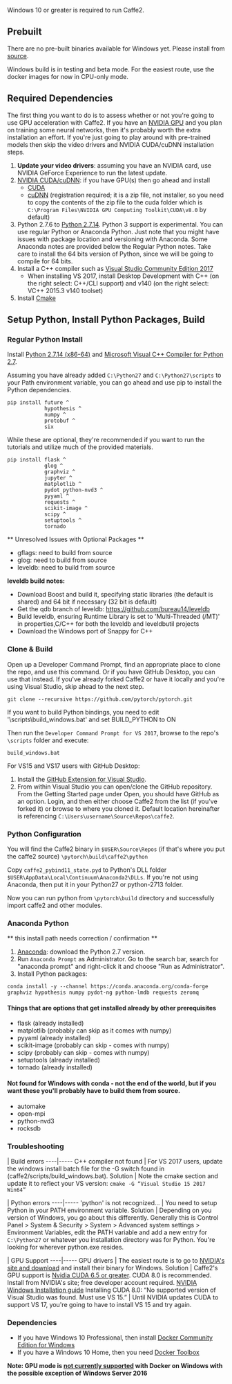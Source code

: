 <block class="windows compile prebuilt" />

Windows 10 or greater is required to run Caffe2.

<block class="windows prebuilt" />

## Prebuilt

There are no pre-built binaries available for Windows yet. Please install from [source](https://caffe2.ai/docs/getting-started.html?platform=windows&configuration=compile).

<block class="windows compile" />

Windows build is in testing and beta mode. For the easiest route, use the docker images for now in CPU-only mode.

## Required Dependencies

The first thing you want to do is to assess whether or not you're going to use GPU acceleration with Caffe2. If you have an [NVIDIA GPU](https://www.nvidia.com/en-us/deep-learning-ai/solutions/) and you plan on training some neural networks, then it's probably worth the extra installation an effort. If you're just going to play around with pre-trained models then skip the video drivers and NVIDIA CUDA/cuDNN installation steps.

1. **Update your video drivers**: assuming you have an NVIDIA card, use NVIDIA GeForce Experience to run the latest update.
2. [NVIDIA CUDA/cuDNN](https://developer.nvidia.com/cuda-downloads): if you have GPU(s) then go ahead and install
    * [CUDA](https://developer.nvidia.com/cuda-downloads)
    * [cuDNN](https://developer.nvidia.com/cudnn) (registration required; it is a zip file, not installer, so you need to copy the contents of the zip file to the cuda folder which is `C:\Program Files\NVIDIA GPU Computing Toolkit\CUDA\v8.0` by default)
3. Python 2.7.6 to [Python 2.7.14](https://www.python.org/downloads/release/python-2714/). Python 3 support is experimental. You can use regular Python or Anaconda Python. Just note that you might have issues with package location and versioning with Anaconda. Some Anaconda notes are provided below the Regular Python notes. Take care to install the 64 bits version of Python, since we will be going to compile for 64 bits.
4. Install a C++ compiler such as [Visual Studio Community Edition 2017](https://www.visualstudio.com/vs/community/)
    * When installing VS 2017, install Desktop Development with C++ (on the right select: C++/CLI support) and v140 (on the right select: VC++ 2015.3 v140 toolset)
5. Install [Cmake](http://cmake.org)

## Setup Python, Install Python Packages, Build

### Regular Python Install

Install [Python 2.7.14 (x86-64)](https://www.python.org/downloads/release/python-2714/) and [Microsoft Visual C++ Compiler for Python 2.7](http://aka.ms/vcpython27).

Assuming you have already added `C:\Python27` and `C:\Python27\scripts` to your Path environment variable, you can go ahead and use pip to install the Python dependencies.

```
pip install future ^
            hypothesis ^
            numpy ^
            protobuf ^
            six
```

While these are optional, they're recommended if you want to run the tutorials and utilize much of the provided materials.

```
pip install flask ^
            glog ^
            graphviz ^
            jupyter ^
            matplotlib ^
            pydot python-nvd3 ^
            pyyaml ^
            requests ^
            scikit-image ^
            scipy ^
            setuptools ^
            tornado
```

** Unresolved Issues with Optional Packages **

* gflags: need to build from source
* glog: need to build from source
* leveldb: need to build from source

**leveldb build notes:**

* Download Boost and build it, specifying static libraries (the default is shared) and 64 bit if necessary (32 bit is default)
* Get the qdb branch of leveldb: https://github.com/bureau14/leveldb
* Build leveldb, ensuring Runtime Library is set to 'Multi-Threaded (/MT)' in properties,C/C++ for both the leveldb and leveldbutil projects
* Download the Windows port of Snappy for C++

### Clone & Build

Open up a Developer Command Prompt, find an appropriate place to clone the repo, and use this command. Or if you have GitHub Desktop, you can use that instead. If you've already forked Caffe2 or have it locally and you're using Visual Studio, skip ahead to the next step.

```
git clone --recursive https://github.com/pytorch/pytorch.git
```

If you want to build Python bindings, you need to edit '\scripts\build_windows.bat' and set BUILD_PYTHON to ON

Then run the `Developer Command Prompt for VS 2017`, browse to the repo's `\scripts` folder and execute:

```
build_windows.bat
```

For VS15 and VS17 users with GitHub Desktop:

1. Install the [GitHub Extension for Visual Studio](https://visualstudio.github.com).
2. From within Visual Studio you can open/clone the GitHub repository. From the Getting Started page under Open, you should have GitHub as an option. Login, and then either choose Caffe2 from the list (if you've forked it) or browse to where you cloned it. Default location hereinafter is referencing `C:\Users\username\Source\Repos\caffe2`.

### Python Configuration

You will find the Caffe2 binary in `$USER\Source\Repos` (if that's where you put the caffe2 source) `\pytorch\build\caffe2\python`

Copy `caffe2_pybind11_state.pyd` to Python's DLL folder `$USER\AppData\Local\Continuum\Anaconda2\DLLs`. If you're not using Anaconda, then put it in your Python27 or python-2713 folder.

Now you can run python from `\pytorch\build` directory and successfully import caffe2 and other modules.

### Anaconda Python

** this install path needs correction / confirmation **

1. [Anaconda](https://www.continuum.io/downloads): download the Python 2.7 version.
2. Run `Anaconda Prompt` as Administrator. Go to the search bar, search for "anaconda prompt" and right-click it and choose "Run as Administrator".
3. Install Python packages:

```
conda install -y --channel https://conda.anaconda.org/conda-forge  graphviz hypothesis numpy pydot-ng python-lmdb requests zeromq
```

#### Things that are options that get installed already by other prerequisites

  * flask (already installed)
  * matplotlib (probably can skip as it comes with numpy)
  * pyyaml (already installed)
  * scikit-image (probably can skip - comes with numpy)
  * scipy (probably can skip - comes with numpy)
  * setuptools (already installed)
  * tornado (already installed)

#### Not found for Windows with conda - not the end of the world, but if you want these you'll probably have to build them from source.

  * automake
  * open-mpi
  * python-nvd3
  * rocksdb

### Troubleshooting

| Build errors
----|-----
C++ compiler not found | For VS 2017 users, update the windows install batch file for the -G switch found in (caffe2/scripts/build_windows.bat).
Solution | Note the cmake section and update it to reflect your VS version: `cmake -G “Visual Studio 15 2017 Win64”`


| Python errors
----|-----
'python' is not recognized... | You need to setup Python in your PATH environment variable.
Solution | Depending on you version of Windows, you go about this differently. Generally this is Control Panel > System & Security > System > Advanced system settings > Environment Variables, edit the PATH variable and add a new entry for `C:\Python27` or whatever you installation directory was for Python. You're looking for wherever python.exe resides.


| GPU Support
----|-----
GPU drivers | The easiest route is to go to [NVIDIA's site and download](https://developer.nvidia.com/cuda-downloads) and install their binary for Windows.
Solution | Caffe2's GPU support is [Nvidia CUDA 6.5 or greater](https://developer.nvidia.com/cuda-zone). CUDA 8.0 is recommended. Install from NVIDIA's site; free developer account required. [NVIDIA Windows Installation guide](http://docs.nvidia.com/cuda/cuda-installation-guide-microsoft-windows/index.html)
Installing CUDA 8.0: “No supported version of Visual Studio was found. Must use VS 15.” | Until NVIDIA updates CUDA to support VS 17, you're going to have to install VS 15 and try again.


<block class="windows docker" />

### Dependencies

* If you have Windows 10 Professional, then install [Docker Community Edition for Windows](http://store.docker.com)
* If you have a Windows 10 Home, then you need [Docker Toolbox](https://www.docker.com/products/docker-toolbox)

**Note: GPU mode is [not currently supported](https://github.com/NVIDIA/nvidia-docker/issues/197) with Docker on Windows with the possible exception of Windows Server 2016**

<block class="windows cloud" />
